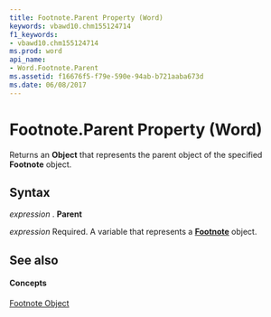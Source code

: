 ```yaml
---
title: Footnote.Parent Property (Word)
keywords: vbawd10.chm155124714
f1_keywords:
- vbawd10.chm155124714
ms.prod: word
api_name:
- Word.Footnote.Parent
ms.assetid: f16676f5-f79e-590e-94ab-b721aaba673d
ms.date: 06/08/2017
---
```



# Footnote.Parent Property (Word)

Returns an  **Object** that represents the parent object of the specified **Footnote** object.


## Syntax

 _expression_ . **Parent**

 _expression_ Required. A variable that represents a **[Footnote](Word.Footnote.md)** object.


## See also


#### Concepts


[Footnote Object](Word.Footnote.md)

